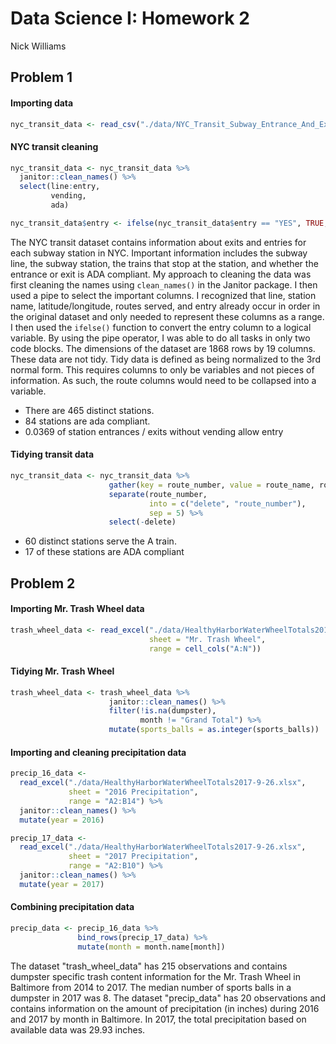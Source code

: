 Data Science I: Homework 2
================
Nick Williams

Problem 1
---------

#### Importing data

``` r
nyc_transit_data <- read_csv("./data/NYC_Transit_Subway_Entrance_And_Exit_Data.csv")
```

#### NYC transit cleaning

``` r
nyc_transit_data <- nyc_transit_data %>% 
  janitor::clean_names() %>% 
  select(line:entry, 
         vending, 
         ada) 

nyc_transit_data$entry <- ifelse(nyc_transit_data$entry == "YES", TRUE, FALSE)
```

The NYC transit dataset contains information about exits and entries for each subway station in NYC. Important information includes the subway line, the subway station, the trains that stop at the station, and whether the entrance or exit is ADA compliant. My approach to cleaning the data was first cleaning the names using `clean_names()` in the Janitor package. I then used a pipe to select the important columns. I recognized that line, station name, latitude/longitude, routes served, and entry already occur in order in the original dataset and only needed to represent these columns as a range. I then used the `ifelse()` function to convert the entry column to a logical variable. By using the pipe operator, I was able to do all tasks in only two code blocks. The dimensions of the dataset are 1868 rows by 19 columns. These data are not tidy. Tidy data is defined as being normalized to the 3rd normal form. This requires columns to only be variables and not pieces of information. As such, the route columns would need to be collapsed into a variable.

-   There are 465 distinct stations.
-   84 stations are ada compliant.
-   0.0369 of station entrances / exits without vending allow entry

#### Tidying transit data

``` r
nyc_transit_data <- nyc_transit_data %>%
                      gather(key = route_number, value = route_name, route1:route11) %>%
                      separate(route_number,
                               into = c("delete", "route_number"),
                               sep = 5) %>%
                      select(-delete)
```

-   60 distinct stations serve the A train.
-   17 of these stations are ADA compliant

Problem 2
---------

#### Importing Mr. Trash Wheel data

``` r
trash_wheel_data <- read_excel("./data/HealthyHarborWaterWheelTotals2017-9-26.xlsx", 
                               sheet = "Mr. Trash Wheel", 
                               range = cell_cols("A:N")) 
```

#### Tidying Mr. Trash Wheel

``` r
trash_wheel_data <- trash_wheel_data %>% 
                      janitor::clean_names() %>% 
                      filter(!is.na(dumpster), 
                             month != "Grand Total") %>% 
                      mutate(sports_balls = as.integer(sports_balls))
```

#### Importing and cleaning precipitation data

``` r
precip_16_data <-
  read_excel("./data/HealthyHarborWaterWheelTotals2017-9-26.xlsx", 
             sheet = "2016 Precipitation", 
             range = "A2:B14") %>%
  janitor::clean_names() %>%
  mutate(year = 2016)

precip_17_data <- 
  read_excel("./data/HealthyHarborWaterWheelTotals2017-9-26.xlsx", 
             sheet = "2017 Precipitation",
             range = "A2:B10") %>% 
  janitor::clean_names() %>% 
  mutate(year = 2017)
```

#### Combining precipitation data

``` r
precip_data <- precip_16_data %>% 
               bind_rows(precip_17_data) %>%
               mutate(month = month.name[month])
```

The dataset "trash\_wheel\_data" has 215 observations and contains dumpster specific trash content information for the Mr. Trash Wheel in Baltimore from 2014 to 2017. The median number of sports balls in a dumpster in 2017 was 8. The dataset "precip\_data" has 20 observations and contains information on the amount of precipitation (in inches) during 2016 and 2017 by month in Baltimore. In 2017, the total precipitation based on available data was 29.93 inches.
